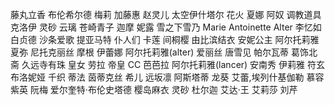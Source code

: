 藤丸立香
布伦希尔德
梅莉
加藤惠
赵灵儿
太空伊什塔尔
花火
夏娜
阿奴
调教道具
克洛伊
灵砂
云璃
苍崎青子
迦摩
妮露
雪之下雪乃
Marie Antoinette Alter
李忆如
白贞德
沙条爱歌
提亚马特
仆人们
卡莲
间桐樱
由比滨结衣
安妮公主
阿尔托莉雅
夏弥
尼托克丽丝
摩根
伊蕾娜
阿尔托莉雅(alter)
爱丽丝
唐雪见
帕尔瓦蒂
葛饰北斋
久远寺有珠
皇女
劳拉
帝皇
CC
芭芭拉
阿尔托莉雅(lancer)
安南秀
伊莉雅
符玄
布洛妮娅
千织
蒂法
茵蒂克丝
希儿
远坂凛
阿斯塔蒂
龙葵
艾蕾,埃列什基伽勒
慕容紫英
阮梅
爱尔奎特·布伦史塔德
樱岛麻衣
灵砂
杜尔迦
艾达·王
艾莉莎
刘芹
